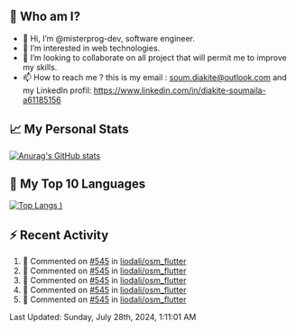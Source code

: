 ## **🔎 Who am I?**
- 👋 Hi, I’m @misterprog-dev, software engineer.
- 👀 I’m interested in web technologies.
- 💞️ I’m looking to collaborate on all project that will permit me to improve my skills.
- 📫 How to reach me ? this is my email : soum.diakite@outlook.com and my LinkedIn profil: https://www.linkedin.com/in/diakite-soumaila-a61185156


## **📈 My Personal Stats**
[![Anurag's GitHub stats](https://github-readme-stats.vercel.app/api?username=misterprog-dev&count_private=true&show_icons=true)](https://github.com/anuraghazra/github-readme-stats)

## **📣 My Top 10 Languages**
[![Top Langs](https://github-readme-stats.vercel.app/api/top-langs/?username=misterprog-dev&langs_count=10&layout=compact&hide=html,css&hide_title=true&&&show_icons=true)
)](https://github.com/anuraghazra/github-readme-stats)

## **⚡ Recent Activity**
<!--RECENT_ACTIVITY:start-->
1. 💬 Commented on [#545](https://github.com/liodali/osm_flutter/issues/545#issuecomment-2253587149) in [liodali/osm_flutter](https://github.com/liodali/osm_flutter)<br>
2. 💬 Commented on [#545](https://github.com/liodali/osm_flutter/issues/545#issuecomment-2253528861) in [liodali/osm_flutter](https://github.com/liodali/osm_flutter)<br>
3. 💬 Commented on [#545](https://github.com/liodali/osm_flutter/issues/545#issuecomment-2253354992) in [liodali/osm_flutter](https://github.com/liodali/osm_flutter)<br>
4. 💬 Commented on [#545](https://github.com/liodali/osm_flutter/issues/545#issuecomment-2253306613) in [liodali/osm_flutter](https://github.com/liodali/osm_flutter)<br>
5. 💬 Commented on [#545](https://github.com/liodali/osm_flutter/issues/545#issuecomment-2253300347) in [liodali/osm_flutter](https://github.com/liodali/osm_flutter)<br>
<!--RECENT_ACTIVITY:end-->
<!--RECENT_ACTIVITY:last_update-->
Last Updated: Sunday, July 28th, 2024, 1:11:01 AM
<!--RECENT_ACTIVITY:last_update_end-->

<!---
misterprog-dev/misterprog-dev is a ✨ special ✨ repository because its `README.md` (this file) appears on your GitHub profile.
You can click the Preview link to take a look at your changes.
--->



